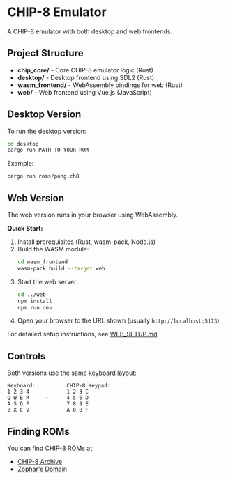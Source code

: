 # CHIP-8 Emulator

A CHIP-8 emulator with both desktop and web frontends.

## Project Structure

- **chip_core/** - Core CHIP-8 emulator logic (Rust)
- **desktop/** - Desktop frontend using SDL2 (Rust)
- **wasm_frontend/** - WebAssembly bindings for web (Rust)
- **web/** - Web frontend using Vue.js (JavaScript)

## Desktop Version

To run the desktop version:

```bash
cd desktop
cargo run PATH_TO_YOUR_ROM
```

Example:
```bash
cargo run roms/pong.ch8
```

## Web Version

The web version runs in your browser using WebAssembly.

**Quick Start:**

1. Install prerequisites (Rust, wasm-pack, Node.js)
2. Build the WASM module:
   ```bash
   cd wasm_frontend
   wasm-pack build --target web
   ```
3. Start the web server:
   ```bash
   cd ../web
   npm install
   npm run dev
   ```
4. Open your browser to the URL shown (usually `http://localhost:5173`)

For detailed setup instructions, see [WEB_SETUP.md](WEB_SETUP.md)

## Controls

Both versions use the same keyboard layout:

```
Keyboard:          CHIP-8 Keypad:
1 2 3 4            1 2 3 C
Q W E R     →      4 5 6 D
A S D F            7 8 9 E
Z X C V            A 0 B F
```

## Finding ROMs

You can find CHIP-8 ROMs at:
- [CHIP-8 Archive](https://johnearnest.github.io/chip8Archive/)
- [Zophar's Domain](https://www.zophar.net/pdroms/chip8.html)
